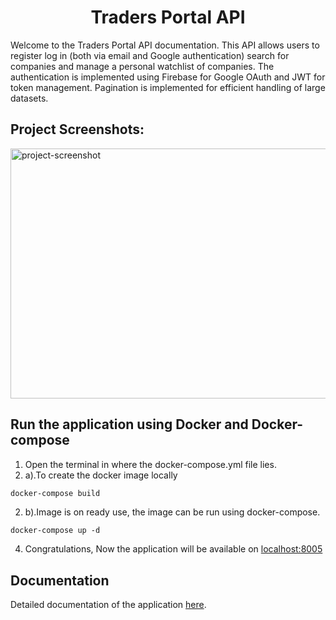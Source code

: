 <h1 align="center" id="title">Traders Portal API</h1>

<p id="description">Welcome to the Traders Portal API documentation. This API allows users to register log in (both via email and Google authentication) search for companies and manage a personal watchlist of companies. The authentication is implemented using Firebase for Google OAuth and JWT for token management. Pagination is implemented for efficient handling of large datasets.</p>

<h2>Project Screenshots:</h2>

<img src="https://i.ibb.co/XtGL5Jp/Screenshot-2024-06-10-055028.png" alt="project-screenshot" width="800" height="400/">

## Run the application using Docker and Docker-compose

1. Open the terminal in where the docker-compose.yml file lies.
2. a).To create the docker image locally

```bash
docker-compose build
```
2. b).Image is on ready use, the image can be run using docker-compose.
```
docker-compose up -d
```
4. Congratulations, Now the application will be available on [localhost:8005](http://localhost:8005/)


## Documentation

Detailed documentation of the application [here](https://documenter.getpostman.com/view/28819113/2sA3XLEPcw).

  
  
